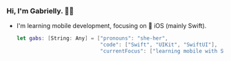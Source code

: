 ### Hi, I'm Gabrielly. 👋🏽

- I'm learning mobile development, focusing on 🍎 iOS (mainly Swift).

  ```swift
  let gabs: [String: Any] = ["pronouns": "she-her",
                             "code": ["Swift", "UIKit", "SwiftUI"],
                             "currentFocus": ["learning mobile with Swift"]
  ```


<!--
**doaard/doaard** is a ✨ _special_ ✨ repository because its `README.md` (this file) appears on your GitHub profile.

Here are some ideas to get you started:

- 🔭 I’m currently working on ...
- 🌱 I’m currently learning ...
- 👯 I’m looking to collaborate on ...
- 🤔 I’m looking for help with ...
- 💬 Ask me about ...
- 📫 How to reach me: ...
- 😄 Pronouns: ...
- ⚡ Fun fact: ...
-->

